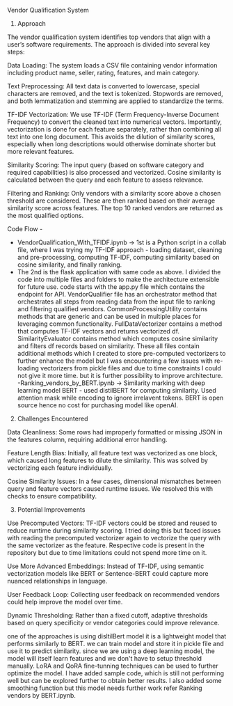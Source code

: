 Vendor Qualification System
1. Approach

The vendor qualification system identifies top vendors that align with a user’s software requirements. The approach is divided into several key steps:

Data Loading: The system loads a CSV file containing vendor information including product name, seller, rating, features, and main category.

Text Preprocessing: All text data is converted to lowercase, special characters are removed, and the text is tokenized. Stopwords are removed, and both lemmatization and stemming are applied to standardize the terms.

TF-IDF Vectorization: We use TF-IDF (Term Frequency-Inverse Document Frequency) to convert the cleaned text into numerical vectors. Importantly, vectorization is done for each feature separately, rather than combining all text into one long document. This avoids the dilution of similarity scores, especially when long descriptions would otherwise dominate shorter but more relevant features.

Similarity Scoring: The input query (based on software category and required capabilities) is also processed and vectorized. Cosine similarity is calculated between the query and each feature to assess relevance.

Filtering and Ranking: Only vendors with a similarity score above a chosen threshold are considered. These are then ranked based on their average similarity score across features. The top 10 ranked vendors are returned as the most qualified options.

Code Flow -
- VendorQualification_With_TFIDF.ipynb -> 1st is a Python script in a collab file, where I was trying my TF-IDF approach - loading dataset, cleaning and pre-processing, computing TF-IDF, computing similarity based on cosine similarity, and finally ranking.
- The 2nd is the flask application with same code as above. I divided the code into multiple files and folders to make the architecture extensible for future use. code starts with the app.py file which contains the endpoint for API. VendorQualifier file has an orchestrator method that orchestrates all steps from reading data from the input file to ranking and filtering qualified vendors. CommonProcessingUtility contains methods that are generic and can be used in multiple places for leveraging common functionality. FullDataVectorizer contains a method that computes TF-IDF vectors and returns vectorized df. SimilarityEvaluator contains method which computes cosine similarity and filters df records based on similarity. These all files contain additional methods which I created to store pre-computed vectorizers to further enhance the model but I was encountering a few issues with re-loading vectorizers from pickle files and due to time constraints I could not give it more time. but it is further possibility to improve architecture.
-Ranking_vendors_by_BERT.ipynb ->  Similarity marking with deep learning model BERT - used distilBERT for computing similarity. Used attention mask while encoding to ignore irrelavent tokens. BERT is open source hence no cost for purchasing model like openAI.

2. Challenges Encountered

Data Cleanliness: Some rows had improperly formatted or missing JSON in the features column, requiring additional error handling.

Feature Length Bias: Initially, all feature text was vectorized as one block, which caused long features to dilute the similarity. This was solved by vectorizing each feature individually.

Cosine Similarity Issues: In a few cases, dimensional mismatches between query and feature vectors caused runtime issues. We resolved this with checks to ensure compatibility.

3. Potential Improvements

Use Precomputed Vectors: TF-IDF vectors could be stored and reused to reduce runtime during similarity scoring. I tried doing this but faced issues with reading the precomputed vectorizer again to vectorize the query with the same vectorizer as the feature. Respective code is present in the repository but due to time limitations could not spend more time on it.

Use More Advanced Embeddings: Instead of TF-IDF, using semantic vectorization models like BERT or Sentence-BERT could capture more nuanced relationships in language.

User Feedback Loop: Collecting user feedback on recommended vendors could help improve the model over time.

Dynamic Thresholding: Rather than a fixed cutoff, adaptive thresholds based on query specificity or vendor categories could improve relevance.

one of the approaches is using disltilBert model it is a lightweight model that performs similarly to BERT. we can train model and store it in pickle file and use it to predict similarity. since we are using a deep learning model, the model will itself learn features and we don't have to setup threshold manually. LoRA and QoRA fine-tunning techniques can be used to further optimize the model. I have added sample code, which is still not performing well but can be explored further to obtain better results. I also added some smoothing function but this model needs further work refer Ranking vendors by BERT.ipynb.
